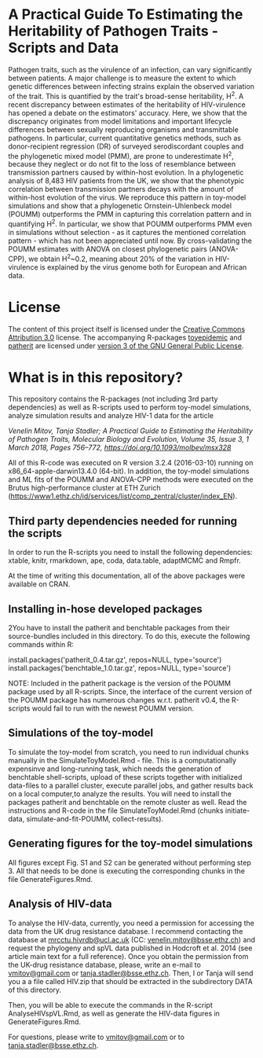 # A Practical Guide To Estimating the Heritability of Pathogen Traits - Scripts and Data

Pathogen traits, such as the virulence of an infection, can vary significantly between patients. A major challenge is to measure the extent to which genetic differences between infecting strains explain the observed variation of the trait. This is quantified by the trait's broad-sense heritability, H<sup>2</sup>. A recent discrepancy between estimates of the heritability of HIV-virulence has opened a debate on the estimators' accuracy. Here, we show that the discrepancy originates from model limitations and important lifecycle differences between sexually reproducing organisms and transmittable pathogens. In particular, current quantitative genetics methods, such as donor-recipient regression (DR) of surveyed serodiscordant couples and the phylogenetic mixed model (PMM), are prone to underestimate H<sup>2</sup>, because they neglect or do not fit to the loss of resemblance between transmission partners caused by within-host evolution. In a phylogenetic analysis of 8,483 HIV patients from the UK, we show that the phenotypic correlation between transmission partners decays with the amount of within-host evolution of the virus. We reproduce this pattern in toy-model simulations and show that a phylogenetic Ornstein-Uhlenbeck model (POUMM) outperforms the PMM in capturing this correlation pattern and in quantifying H<sup>2</sup>. In particular, we show that POUMM outperforms PMM even in simulations without selection - as it captures the mentioned correlation pattern - which has not been appreciated until now. By cross-validating the POUMM estimates with ANOVA on closest phylogenetic pairs (ANOVA-CPP), we obtain H<sup>2</sup>~0.2, meaning about 20% of the variation in HIV-virulence is explained by the virus genome both for European and African data.

# License
The content of this project itself is licensed under the [Creative Commons Attribution 3.0](http://creativecommons.org/licenses/by/3.0/us/deed.en_US) license. The accompanying R-packages [toyepidemic](https://venelin.github.io/toyepidemic/index.html) and [patherit](https://venelin.github.io/patherit/index.html) are licensed under [version 3 of the GNU General Public License](http://www.gnu.org/licenses/).

# What is in this repository?

This repository contains the R-packages (not including 3rd party dependencies) as well as R-scripts used to perform toy-model simulations, analyze simulation results and analyze HIV-1 data for the article

*Venelin Mitov, Tanja Stadler; A Practical Guide to Estimating the Heritability of Pathogen Traits, Molecular Biology and Evolution, Volume 35, Issue 3, 1 March 2018, Pages 756–772, https://doi.org/10.1093/molbev/msx328*

All of this R-code was executed on R version 3.2.4 (2016-03-10) running on
x86_64-apple-darwin13.4.0 (64-bit). In addition, the toy-model simulations and ML fits of the POUMM and ANOVA-CPP methods were executed on the Brutus high-performance cluster at ETH Zurich (https://www1.ethz.ch/id/services/list/comp_zentral/cluster/index_EN).

## Third party dependencies needed for running the scripts
In order to run the R-scripts you need to install the following dependencies:
xtable, knitr, rmarkdown, ape, coda, data.table, adaptMCMC and Rmpfr.

At the time of writing this documentation, all of the above packages were available on CRAN.

## Installing in-hose developed packages
2You have to install the patherit and benchtable packages from their source-bundles included in
this directory. To do this, execute the following commands within R:

install.packages('patherit_0.4.tar.gz', repos=NULL, type='source')
install.packages('benchtable_1.0.tar.gz', repos=NULL, type='source')

NOTE: Included in the patherit package is the version of the POUMM package used by all R-scripts.
Since, the interface of the current version of the POUMM package has numerous changes w.r.t.
patherit v0.4, the R-scripts would fail to run with the newest POUMM version.

## Simulations of the toy-model
To simulate the toy-model from scratch, you need to run individual chunks manually in the
SimulateToyModel.Rmd - file. This is a computationally expensinve and long-running task, which
needs the generation of benchtable shell-scripts, upload of these scripts together with
initialized data-files to a parallel cluster, execute parallel jobs, and gather results back
on a local computer,to analyze the results. You will need to install the packages patherit and
benchtable on the remote cluster as well. Read the instructions and R-code in the file
SimulateToyModel.Rmd (chunks initiate-data, simulate-and-fit-POUMM, collect-results).

## Generating figures for the toy-model simulations

All figures except Fig. S1 and S2 can be generated without performing step 3. All
that needs to be done is executing the corresponding chunks in the file GenerateFigures.Rmd.

## Analysis of HIV-data

To analyse the HIV-data, currently, you need a permission for accessing the data
from the UK drug resistance database. I recommend contacting the database at
mrcctu.hivrdb@ucl.ac.uk (CC: venelin.mitov@bsse.ethz.ch) and request the phylogeny
and spVL data published in Hodcroft et al. 2014 (see article main text for a full
reference). Once you obtain the permission from the UK-drug resistance database, please, write an e-mail to vmitov@gmail.com or tanja.stadler@bsse.ethz.ch. Then, I or Tanja will send you a a file called HIV.zip that should be extracted in the subdirectory DATA of this directory.

Then, you will be able to execute the commands in the R-script AnalyseHIVspVL.Rmd, as well as generate
the HIV-data figures in GenerateFigures.Rmd.

For questions, please write to vmitov@gmail.com or to tanja.stadler@bsse.ethz.ch.
